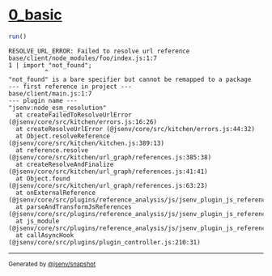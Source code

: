 # [0_basic](../../node_module_not_found_build.test.mjs#L15)

```js
run()
```

```console
RESOLVE_URL_ERROR: Failed to resolve url reference
base/client/node_modules/foo/index.js:1:7
1 | import "not_found";
          ^
"not_found" is a bare specifier but cannot be remapped to a package
--- first reference in project ---
base/client/main.js:1:7
--- plugin name ---
"jsenv:node_esm_resolution"
  at createFailedToResolveUrlError (@jsenv/core/src/kitchen/errors.js:16:26)
  at createResolveUrlError (@jsenv/core/src/kitchen/errors.js:44:32)
  at Object.resolveReference (@jsenv/core/src/kitchen/kitchen.js:389:13)
  at reference.resolve (@jsenv/core/src/kitchen/url_graph/references.js:385:38)
  at createResolveAndFinalize (@jsenv/core/src/kitchen/url_graph/references.js:41:41)
  at Object.found (@jsenv/core/src/kitchen/url_graph/references.js:63:23)
  at onExternalReference (@jsenv/core/src/plugins/reference_analysis/js/jsenv_plugin_js_reference_analysis.js:130:44)
  at parseAndTransformJsReferences (@jsenv/core/src/plugins/reference_analysis/js/jsenv_plugin_js_reference_analysis.js:183:7)
  at js_module (@jsenv/core/src/plugins/reference_analysis/js/jsenv_plugin_js_reference_analysis.js:24:18)
  at callAsyncHook (@jsenv/core/src/plugins/plugin_controller.js:210:31)
```

---

<sub>
  Generated by <a href="https://github.com/jsenv/core/tree/main/packages/tooling/snapshot">@jsenv/snapshot</a>
</sub>
